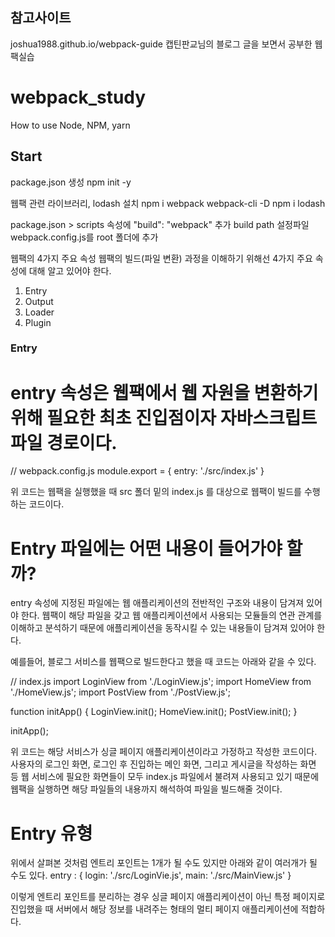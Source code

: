 ## 참고사이트
joshua1988.github.io/webpack-guide
캡틴판교님의 블로그 글을 보면서 공부한 웹팩실습


# webpack_study
How to use Node, NPM, yarn




## Start ##
package.json 생성
    npm init -y 

웹팩 관련 라이브러리, lodash 설치
    npm i webpack webpack-cli -D
    npm i lodash

package.json > scripts 속성에 "build": "webpack" 추가
build path 설정파일 webpack.config.js를 root 폴더에 추가


웹팩의 4가지 주요 속성
웹팩의 빌드(파일 변환) 과정을 이해하기 위해선 4가지 주요 속성에 대해 알고 있어야 한다.
1. Entry
2. Output
3. Loader
4. Plugin

### Entry ###

# entry 속성은 웹팩에서 웹 자원을 변환하기 위해 필요한 최초 진입점이자 자바스크립트 파일 경로이다.
 
 // webpack.config.js
 module.export = {
    entry: './src/index.js'
 }

위 코드는 웹팩을 실행했을 때 src 폴더 밑의 index.js 를 대상으로 웹팩이 빌드를 수행하는 코드이다.

# Entry 파일에는 어떤 내용이 들어가야 할까?
entry 속성에 지정된 파일에는 웹 애플리케이션의 전반적인 구조와 내용이 담겨져 있어야 한다.
웹팩이 해당 파일을 갖고 웹 애플리케이션에서 사용되는 모듈들의 연관 관계를 이해하고 분석하기 때문에 애플리케이션을 동작시킬 수 있는 내용들이 담겨져 있어야 한다.

예를들어, 블로그 서비스를 웹팩으로 빌드한다고 했을 때 코드는 아래와 같을 수 있다.

// index.js
import LoginView from './LoginView.js';
import HomeView from './HomeView.js';
import PostView from './PostView.js';

function initApp() {
  LoginView.init();
  HomeView.init();
  PostView.init();
}

initApp();

위 코드는 해당 서비스가 싱글 페이지 애플리케이션이라고 가정하고 작성한 코드이다.
사용자의 로그인 화면, 로그인 후 진입하는 메인 화면, 그리고 게시글을 작성하는 화면 등 웹 서비스에 필요한 화면들이 모두 index.js 파일에서 불려져 사용되고 있기 때문에 웹팩을 실행하면 해당 파일들의 내용까지 해석하여 파일을 빌드해줄 것이다.


# Entry 유형
위에서 살펴본 것처럼 엔트리 포인트는 1개가 될 수도 있지만 아래와 같이 여러개가 될 수도 있다.
entry : {
    login: './src/LoginVie.js',
    main: './src/MainView.js'
}

이렇게 엔트리 포인트를 분리하는 경우 싱글 페이지 애플리케이션이 아닌 특정 페이지로 진입했을 때 서버에서 해당 정보를 내려주는 형태의 멀티 페이지 애플리케이션에 적합하다.
